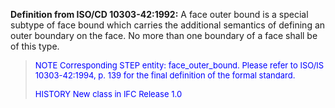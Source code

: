 ﻿**Definition from ISO/CD 10303-42:1992:** A face outer bound is a special subtype of face bound which carries the additional semantics of defining an outer boundary on the face. No more than one boundary of a face shall be of this type.

> <font color="#0000FF" size="-1">NOTE Corresponding STEP entity:
		  face_outer_bound. Please refer to ISO/IS 10303-42:1994, p. 139 for the final
		  definition of the formal standard. </font>
> 
> <font color="#0000FF" size="-1">HISTORY New class in IFC Release 1.0
		  </font>
>